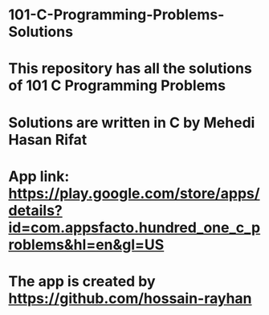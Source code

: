 # 101-C-Programming-Problems-Solutions

# This repository has all the solutions of 101 C Programming Problems

# Solutions are written in C by Mehedi Hasan Rifat

# App link: https://play.google.com/store/apps/details?id=com.appsfacto.hundred_one_c_problems&hl=en&gl=US

# The app is created by https://github.com/hossain-rayhan
